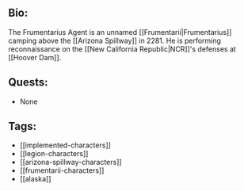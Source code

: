 ## Bio:

The Frumentarius Agent is an unnamed [[Frumentarii|Frumentarius]] camping above the [[Arizona Spillway]] in 2281. He is performing reconnaissance on the [[New California Republic|NCR]]'s defenses at [[Hoover Dam]].

## Quests:

- None

## Tags:

- [[implemented-characters]]
- [[legion-characters]]
- [[arizona-spillway-characters]]
- [[frumentarii-characters]]
- [[alaska]]